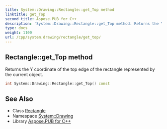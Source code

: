 ```yaml
---
title: System::Drawing::Rectangle::get_Top method
linktitle: get_Top
second_title: Aspose.PUB for C++
description: 'System::Drawing::Rectangle::get_Top method. Returns the Y coordinate of the top edge of the rectangle represented by the current object in C++.'
type: docs
weight: 1100
url: /cpp/system.drawing/rectangle/get_top/
---
```

## Rectangle::get_Top method


Returns the Y coordinate of the top edge of the rectangle represented by the current object.

```cpp
int System::Drawing::Rectangle::get_Top() const
```

## See Also

* Class [Rectangle](../)
* Namespace [System::Drawing](../../)
* Library [Aspose.PUB for C++](../../../)
